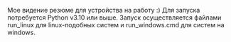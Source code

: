 Мое видение резюме для устройства на работу :)
Для запуска потребуется Python v3.10 или выше. Запуск осуществляется файлами run_linux для linux-подобных систем и run_windows.cmd для систем на windows.
